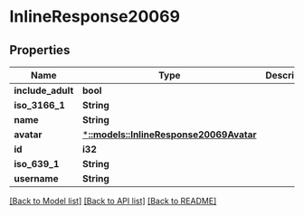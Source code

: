 # InlineResponse20069

## Properties

Name | Type | Description | Notes
------------ | ------------- | ------------- | -------------
**include_adult** | **bool** |  | [optional] 
**iso_3166_1** | **String** |  | [optional] 
**name** | **String** |  | [optional] 
**avatar** | [***::models::InlineResponse20069Avatar**](inline_response_200_69_avatar.md) |  | [optional] 
**id** | **i32** |  | [optional] 
**iso_639_1** | **String** |  | [optional] 
**username** | **String** |  | [optional] 

[[Back to Model list]](../README.md#documentation-for-models) [[Back to API list]](../README.md#documentation-for-api-endpoints) [[Back to README]](../README.md)


